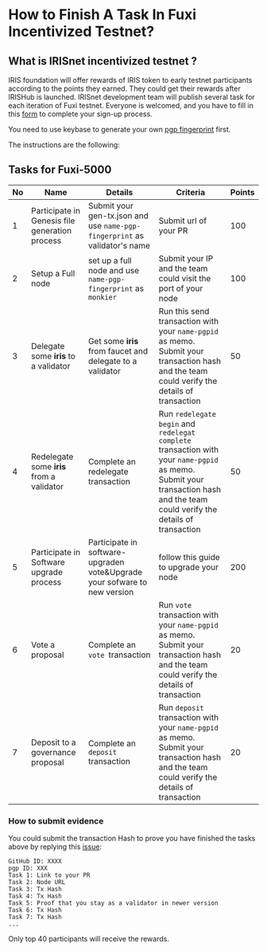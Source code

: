# How to Finish A Task In Fuxi Incentivized Testnet?

## What is IRISnet incentivized testnet ?

IRIS foundation will offer rewards of IRIS token to early testnet participants according to the points they earned. They could get their rewards after IRISHub is launched. IRISnet development team will publish several task for each iteration of Fuxi testnet. Everyone is welcomed, and you have to fill in this [form](http://cn.mikecrm.com/H9aoXak) to complete your sign-up process. 

You need to use keybase to generate your own [pgp fingerprint](https://github.com/irisnet/testnets/blob/master/fuxi/How%20to%20use%20keybase.md) first. 

The instructions are the following: 

## Tasks for Fuxi-5000

| No   | Name                                           | Details                                                      | Criteria                                                     | Points |
| ---- | ---------------------------------------------- | ------------------------------------------------------------ | ------------------------------------------------------------ | ------ |
| 1    | Participate in Genesis file generation process | Submit your gen-tx.json and use `name-pgp-fingerprint` as validator's name | Submit url of your PR                                        | 100    |
| 2    | Setup a Full node                              | set up a full node and use `name-pgp-fingerprint` as `monkier` | Submit your IP and the team could visit the port of your node | 100    |
| 3    | Delegate some **iris** to a validator          | Get some **iris** from faucet and delegate to a validator    | Run this send transaction with your `name-pgpid` as memo. Submit your transaction hash and the team could verify the details of transaction | 50     |
| 4    | Redelegate some **iris** from a validator      | Complete an redelegate transaction                           | Run `redelegate begin` and `redelegat complete` transaction with your `name-pgpid` as memo. Submit your transaction hash and the team could verify the details of transaction | 50     |
| 5    | Participate in Software upgrade process        | Participate in software-upgraden vote&Upgrade your sofware to new version  | follow this guide to upgrade your node                       | 200    |
| 6    | Vote a proposal                                | Complete an `vote `transaction                               | Run `vote` transaction with your `name-pgpid` as memo. Submit your transaction hash and the team could verify the details of transaction | 20     |
| 7    | Deposit to a governance proposal               | Complete an `deposit `transaction                            | Run `deposit` transaction with your `name-pgpid` as memo. Submit your transaction hash and the team could verify the details of transaction | 20     |


### How to submit evidence

You could submit the transaction Hash to prove you have finished the tasks above by replying this [issue](https://github.com/irisnet/testnets/issues/174):

```
GitHub ID: XXXX
pgp ID: XXX
Task 1: Link to your PR
Task 2: Node URL
Task 3: Tx Hash
Task 4: Tx Hash
Task 5: Proof that you stay as a validator in newer version
Task 6: Tx Hash
Task 7: Tx Hash
...

```
Only top 40 participants will receive the rewards. 

